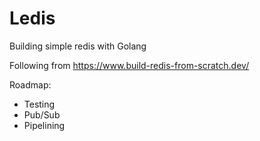 # Ledis

Building simple redis with Golang

Following from https://www.build-redis-from-scratch.dev/

Roadmap:
- Testing
- Pub/Sub
- Pipelining
